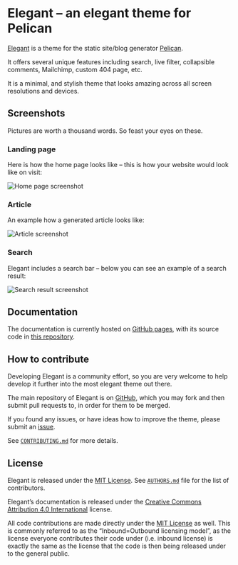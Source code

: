 # Elegant – an elegant theme for Pelican

[Elegant][] is a theme for the static site/blog generator [Pelican][].

It offers several unique features including search, live filter, collapsible comments, Mailchimp, custom 404 page, etc.

It is a minimal, and stylish theme that looks amazing across all screen resolutions and devices.

## Screenshots

Pictures are worth a thousand words. So feast your eyes on these.

### Landing page

Here is how the home page looks like – this is how your website would look like on visit:

![Home page screenshot](https://raw.github.com/Pelican-Elegant/elegant/master/home-page-screenshot.png)

### Article

An example how a generated article looks like:

![Article screenshot](https://raw.github.com/Pelican-Elegant/elegant/master/article-screenshot.png)

### Search

Elegant includes a search bar – below you can see an example of a search result:

![Search result screenshot](https://raw.github.com/Pelican-Elegant/elegant/master/search-result-screenshot.png)

## Documentation

The documentation is currently hosted on [GitHub pages](https://pelican-elegant.github.io), with its source code in [this repository][doc_repo].

## How to contribute

Developing Elegant is a community effort, so you are very welcome to help develop it further into the most elegant theme out there.

The main repository of Elegant is on [GitHub][elegant], which you may fork and then submit pull requests to, in order for them to be merged.

If you found any issues, or have ideas how to improve the theme, please submit an [issue][].

See [`CONTRIBUTING.md`][contributing] for more details.

## License

Elegant is released under the [MIT License][]. See [`AUTHORS.md`][authors] file for the list of contributors.

Elegant’s documentation is released under the [Creative Commons Attribution 4.0 International][cc-by-4.0] license.

All code contributions are made directly under the [MIT License][] as well. This is commonly referred to as the “Inbound=Outbound licensing model”, as the license everyone contributes their code under (i.e. inbound license) is exactly the same as the license that the code is then being released under to the general public.

[pelican]: https://getpelican.com/
[elegant]: https://github.com/Pelican-Elegant/elegant
[doc_repo]: https://github.com/Pelican-Elegant/documentation
[issue]: https://github.com/Pelican-Elegant/elegant/issues/
[contributing]: ./CONTRIBUTING.md
[authors]: ./AUTHORS.md
[mit license]: https://spdx.org/licenses/MIT.html
[cc-by-4.0]: https://spdx.org/licenses/CC-BY-4.0.html
